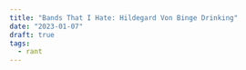 ```yaml
---
title: "Bands That I Hate: Hildegard Von Binge Drinking"
date: "2023-01-07"
draft: true
tags:
  - rant
---
```

